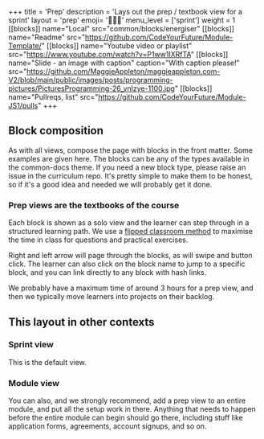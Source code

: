 +++
title = 'Prep'
description = 'Lays out the prep / textbook view for a sprint'
layout = 'prep'
emoji= '🧑🏾‍💻'
menu_level = ['sprint']
weight = 1
[[blocks]]
name="Local"
src="common/blocks/energiser"
[[blocks]]
name="Readme"
src="https://github.com/CodeYourFuture/Module-Template/"
[[blocks]]
name="Youtube video or playlist"
src="https://www.youtube.com/watch?v=P1ww1IXRfTA"
[[blocks]]
name="Slide - an image with caption"
caption="With caption please!"
src="https://github.com/MaggieAppleton/maggieappleton.com-V2/blob/main/public/images/posts/programming-pictures/PicturesProgramming-26_vnlzye-1100.jpg"
[[blocks]]
name="Pullreqs, list"
src="https://github.com/CodeYourFuture/Module-JS1/pulls"
+++

## Block composition

As with all views, compose the page with blocks in the front matter. Some examples are given here. The blocks can be any of the types available in the common-docs theme. If you need a new block type, please raise an issue in the curriculum repo. It's pretty simple to make them to be honest, so if it's a good idea and needed we will probably get it done.

### Prep views are the textbooks of the course

Each block is shown as a solo view and the learner can step through in a structured learning path. We use a [flipped classroom method](https://teachingcommons.stanford.edu/teaching-guides/blended-and-hybrid-teaching-guide/frameworks-blended-and-hybrid-teaching/flipped) to maximise the time in class for questions and practical exercises.

Right and left arrow will page through the blocks, as will swipe and button click. The learner can also click on the block name to jump to a specific block, and you can link directly to any block with hash links.

We probably have a maximum time of around 3 hours for a prep view, and then we typically move learners into projects on their backlog.

## This layout in other contexts

### Sprint view

This is the default view.

### Module view

You can also, and we strongly recommend, add a prep view to an entire module, and put all the setup work in there. Anything that needs to happen before the entire module can begin should go there, including stuff like application forms, agreements, account signups, and so on.
